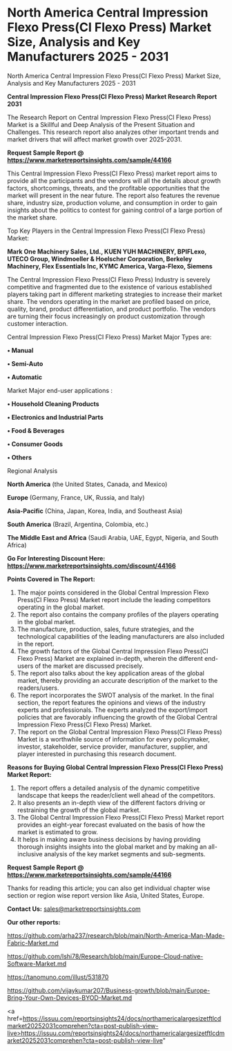 # North America Central Impression Flexo Press(CI Flexo Press) Market Size, Analysis and Key Manufacturers 2025 - 2031
North America Central Impression Flexo Press(CI Flexo Press) Market Size, Analysis and Key Manufacturers 2025 - 2031

<strong>Central Impression Flexo Press(CI Flexo Press) Market Research Report 2031</strong>

The Research Report on Central Impression Flexo Press(CI Flexo Press) Market is a Skillful and Deep Analysis of the Present Situation and Challenges. This research report also analyzes other important trends and market drivers that will affect market growth over 2025-2031.

<strong>Request Sample Report @ <a href=https://www.marketreportsinsights.com/sample/44166>https://www.marketreportsinsights.com/sample/44166</a></strong>

This Central Impression Flexo Press(CI Flexo Press) market report aims to provide all the participants and the vendors will all the details about growth factors, shortcomings, threats, and the profitable opportunities that the market will present in the near future. The report also features the revenue share, industry size, production volume, and consumption in order to gain insights about the politics to contest for gaining control of a large portion of the market share.

Top Key Players in the Central Impression Flexo Press(CI Flexo Press) Market:

<strong>Mark One Machinery Sales, Ltd., KUEN YUH MACHINERY, BPIFLexo, UTECO Group, Windmoeller & Hoelscher Corporation, Berkeley Machinery, Flex Essentials Inc, KYMC America, Varga-Flexo, Siemens</strong>

The Central Impression Flexo Press(CI Flexo Press) Industry is severely competitive and fragmented due to the existence of various established players taking part in different marketing strategies to increase their market share. The vendors operating in the market are profiled based on price, quality, brand, product differentiation, and product portfolio. The vendors are turning their focus increasingly on product customization through customer interaction.

Central Impression Flexo Press(CI Flexo Press) Market Major Types are:

<strong>•  Manual

•  Semi-Auto

•  Automatic</strong>

Market Major end-user applications :

<strong>•  Household Cleaning Products

•  Electronics and Industrial Parts

•  Food & Beverages

•  Consumer Goods

•  Others</strong>

Regional Analysis

</u><strong><b>North America</b></strong> (the United States, Canada, and Mexico)

<strong><b>Europe </b></strong>(Germany, France, UK, Russia, and Italy)

<strong><b>Asia-Pacific</b></strong> (China, Japan, Korea, India, and Southeast Asia)

<strong><b>South America</b></strong> (Brazil, Argentina, Colombia, etc.)

<strong><b>The Middle East and Africa</b></strong> (Saudi Arabia, UAE, Egypt, Nigeria, and South Africa)

<strong>Go For Interesting Discount Here: <a href=https://www.marketreportsinsights.com/discount/44166>https://www.marketreportsinsights.com/discount/44166</a></strong>

<strong>Points Covered in The Report:</strong>
<ol>
  <li>The major points considered in the Global Central Impression Flexo Press(CI Flexo Press) Market report include the leading competitors operating in the global market.</li>
  <li>The report also contains the company profiles of the players operating in the global market.</li>
  <li>The manufacture, production, sales, future strategies, and the technological capabilities of the leading manufacturers are also included in the report.</li>
  <li>The growth factors of the Global Central Impression Flexo Press(CI Flexo Press) Market are explained in-depth, wherein the different end-users of the market are discussed precisely.</li>
  <li>The report also talks about the key application areas of the global market, thereby providing an accurate description of the market to the readers/users.</li>
  <li>The report incorporates the SWOT analysis of the market. In the final section, the report features the opinions and views of the industry experts and professionals. The experts analyzed the export/import policies that are favorably influencing the growth of the Global Central Impression Flexo Press(CI Flexo Press) Market.</li>
  <li>The report on the Global Central Impression Flexo Press(CI Flexo Press) Market is a worthwhile source of information for every policymaker, investor, stakeholder, service provider, manufacturer, supplier, and player interested in purchasing this research document.</li>
</ol>
<strong>Reasons for Buying Global Central Impression Flexo Press(CI Flexo Press) Market Report:</strong>

<ol>
  <li>The report offers a detailed analysis of the dynamic competitive landscape that keeps the reader/client well ahead of the competitors.</li>
  <li>It also presents an in-depth view of the different factors driving or restraining the growth of the global market.</li>
  <li>The Global Central Impression Flexo Press(CI Flexo Press) Market report provides an eight-year forecast evaluated on the basis of how the market is estimated to grow.</li>
  <li>It helps in making aware business decisions by having providing thorough insights insights into the global market and by making an all-inclusive analysis of the key market segments and sub-segments.</li>
</ol>
<strong>Request Sample Report @ <a href=https://www.marketreportsinsights.com/sample/44166>https://www.marketreportsinsights.com/sample/44166</a></strong>


Thanks for reading this article; you can also get individual chapter wise section or region wise report version like Asia, United States, Europe.

<strong>Contact Us:</strong>
sales@marketreportsinsights.com

<strong>Our other reports:</strong>

<a href=https://github.com/arha237/research/blob/main/North-America-Man-Made-Fabric-Market.md>https://github.com/arha237/research/blob/main/North-America-Man-Made-Fabric-Market.md</a>

<a href=https://github.com/Ishi78/Research/blob/main/Europe-Cloud-native-Software-Market.md>https://github.com/Ishi78/Research/blob/main/Europe-Cloud-native-Software-Market.md</a>

<a href=https://tanomuno.com/illust/531870>https://tanomuno.com/illust/531870</a>

<a href=https://github.com/vijaykumar207/Business-growth/blob/main/Europe-Bring-Your-Own-Devices-BYOD-Market.md>https://github.com/vijaykumar207/Business-growth/blob/main/Europe-Bring-Your-Own-Devices-BYOD-Market.md</a>

<a href=https://issuu.com/reportsinsights24/docs/northamericalargesizetftlcdmarket20252031comprehen?cta=post-publish-view-live>https://issuu.com/reportsinsights24/docs/northamericalargesizetftlcdmarket20252031comprehen?cta=post-publish-view-live</a>"
